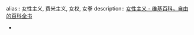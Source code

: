 alias:: 女性主义, 费米主义, 女权, 女拳
description:: [女性主义 - 维基百科，自由的百科全书](https://zh.wikipedia.org/wiki/%E5%A5%B3%E6%80%A7%E4%B8%BB%E7%BE%A9)

-